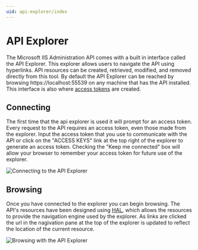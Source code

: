 ```yaml
---
uid: api-explorer/index
---
```


# API Explorer
The Microsoft IIS Administration API comes with a built in interface called the API Explorer. This explorer allows users to navigate the API using hyperlinks. API resources can be created, retrieved, modified, and removed directly from this tool. By default the API Explorer can be reached by browsing https://localhost:55539 on any machine that has the API installed. This interface is also where [access tokens](../security/access-tokens.md) are created.


## Connecting

The first time that the api explorer is used it will prompt for an access token. Every request to the API requires an access token, even those made from the explorer. Input the access token that you use to communicate with the API or click on the "ACCESS KEYS" link at the top right of the explorer to generate an access token. Checking the "Keep me connected" box will allow your browser to remember your access token for future use of the explorer.

![Connecting to the API Explorer][explorer-connect]

## Browsing

Once you have connected to the explorer you can begin browsing. The API's resources have been designed using [HAL](http://stateless.co/hal_specification.html), which allows the resources to provide the navigation engine used by the explorer. As links are clicked the url in the nagivation pane at the top of the explorer is updated to reflect the location of the current resource.

![Browsing with the API Explorer][explorer]


[explorer-connect]: /imgs/explorer-connect.png "Connecting to the API Explorer"
[explorer]: /imgs/explorer.png "Browsing with the API Explorer"